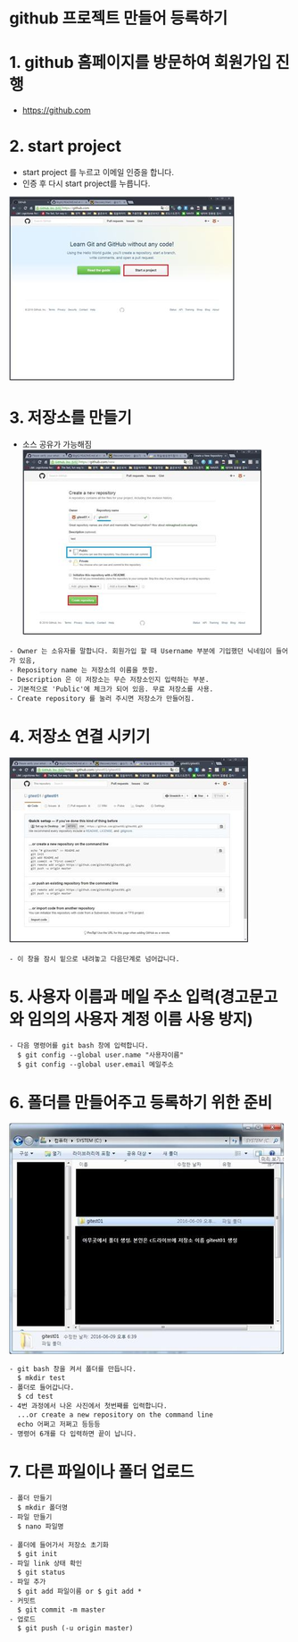 github 프로젝트 만들어 등록하기
===============================

# 1. github 홈페이지를 방문하여 회원가입 진행
* <https://github.com>

# 2. start project

- start project 를 누르고 이메일 인증을 합니다.
- 인증 후 다시 start project를 누릅니다.

![start project](https://raw.githubusercontent.com/robo0801/Using_Git/master/entergit_pic/1.jpg)

# 3. 저장소를 만들기
- 소스 공유가 가능해짐
![저장소 만들기](https://raw.githubusercontent.com/robo0801/Using_Git/master/entergit_pic/2.jpg)

```
- Owner 는 소유자를 말합니다. 회원가입 할 때 Username 부분에 기입했던 닉네임이 들어가 있음,
- Repository name 는 저장소의 이름을 뜻함.
- Description 은 이 저장소는 무슨 저장소인지 입력하는 부분.
- 기본적으로 'Public'에 체크가 되어 있음. 무료 저장소를 사용.
- Create repository 를 눌러 주시면 저장소가 만들어짐.
```

# 4. 저장소 연결 시키기

![저장소 연결시키기](https://raw.githubusercontent.com/robo0801/Using_Git/master/entergit_pic/3.jpg)

```
- 이 창을 잠시 밑으로 내려놓고 다음단계로 넘어갑니다.
```
# 5. 사용자 이름과 메일 주소 입력(경고문고와 임의의 사용자 계정 이름 사용 방지)

```
- 다음 명령어를 git bash 창에 입력합니다.
  $ git config --global user.name "사용자이름"
  $ git config --global user.email 메일주소
```

# 6. 폴더를 만들어주고 등록하기 위한 준비

![저장소 연결시키기](https://raw.githubusercontent.com/robo0801/Using_Git/master/entergit_pic/4.jpg)

```
- git bash 창을 켜서 폴더를 만듭니다.
  $ mkdir test
- 폴더로 들어갑니다.
  $ cd test
- 4번 과정에서 나온 사진에서 첫번째를 입력합니다.
  ...or create a new repository on the command line
  echo 어쩌고 저쩌고 등등등
- 명령어 6개를 다 입력하면 끝이 납니다.
```


# 7. 다른 파일이나 폴더 업로드
```
- 폴더 만들기
  $ mkdir 폴더명
- 파일 만들기
  $ nano 파일명

- 폴더에 들어가서 저장소 초기화
  $ git init
- 파일 link 상태 확인
  $ git status
- 파일 추가
  $ git add 파일이름 or $ git add *
- 커밋트
  $ git commit -m master
- 업로드
  $ git push (-u origin master)
```
